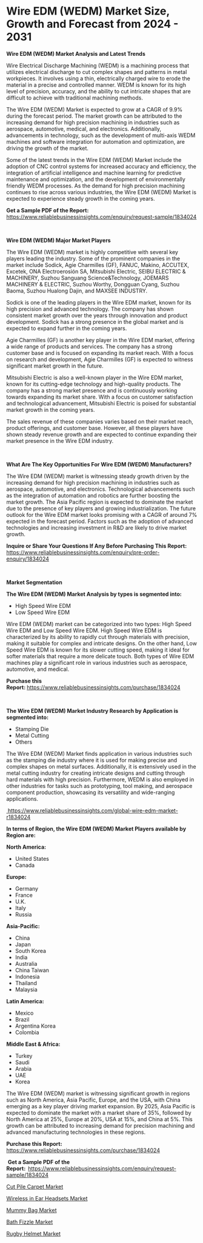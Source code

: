 <p><h1>Wire EDM (WEDM) Market Size, Growth and Forecast from 2024 - 2031</h1></p><p><strong>Wire EDM (WEDM) Market Analysis and Latest Trends</strong></p>
<p><p>Wire Electrical Discharge Machining (WEDM) is a machining process that utilizes electrical discharge to cut complex shapes and patterns in metal workpieces. It involves using a thin, electrically charged wire to erode the material in a precise and controlled manner. WEDM is known for its high level of precision, accuracy, and the ability to cut intricate shapes that are difficult to achieve with traditional machining methods.</p><p>The Wire EDM (WEDM) Market is expected to grow at a CAGR of 9.9% during the forecast period. The market growth can be attributed to the increasing demand for high precision machining in industries such as aerospace, automotive, medical, and electronics. Additionally, advancements in technology, such as the development of multi-axis WEDM machines and software integration for automation and optimization, are driving the growth of the market.</p><p>Some of the latest trends in the Wire EDM (WEDM) Market include the adoption of CNC control systems for increased accuracy and efficiency, the integration of artificial intelligence and machine learning for predictive maintenance and optimization, and the development of environmentally friendly WEDM processes. As the demand for high precision machining continues to rise across various industries, the Wire EDM (WEDM) Market is expected to experience steady growth in the coming years.</p></p>
<p><strong>Get a Sample PDF of the Report:&nbsp;</strong> <a href="https://www.reliablebusinessinsights.com/enquiry/request-sample/1834024">https://www.reliablebusinessinsights.com/enquiry/request-sample/1834024</a></p>
<p>&nbsp;</p>
<p><strong>Wire EDM (WEDM) Major Market Players</strong></p>
<p><p>The Wire EDM (WEDM) market is highly competitive with several key players leading the industry. Some of the prominent companies in the market include Sodick, Agie Charmilles (GF), FANUC, Makino, ACCUTEX, Excetek, ONA Electroerosión SA, Mitsubishi Electric, SEIBU ELECTRIC & MACHINERY, Suzhou Sanguang Science&Technology, JOEMARS MACHINERY & ELECTRIC, Suzhou Worthy, Dongguan Cyang, Suzhou Baoma, Suzhou Hualong Dajin, and MAXSEE INDUSTRY.</p><p>Sodick is one of the leading players in the Wire EDM market, known for its high precision and advanced technology. The company has shown consistent market growth over the years through innovation and product development. Sodick has a strong presence in the global market and is expected to expand further in the coming years.</p><p>Agie Charmilles (GF) is another key player in the Wire EDM market, offering a wide range of products and services. The company has a strong customer base and is focused on expanding its market reach. With a focus on research and development, Agie Charmilles (GF) is expected to witness significant market growth in the future.</p><p>Mitsubishi Electric is also a well-known player in the Wire EDM market, known for its cutting-edge technology and high-quality products. The company has a strong market presence and is continuously working towards expanding its market share. With a focus on customer satisfaction and technological advancement, Mitsubishi Electric is poised for substantial market growth in the coming years.</p><p>The sales revenue of these companies varies based on their market reach, product offerings, and customer base. However, all these players have shown steady revenue growth and are expected to continue expanding their market presence in the Wire EDM industry.</p></p>
<p>&nbsp;</p>
<p><strong>What Are The Key Opportunities For Wire EDM (WEDM) Manufacturers?</strong></p>
<p><p>The Wire EDM (WEDM) market is witnessing steady growth driven by the increasing demand for high precision machining in industries such as aerospace, automotive, and electronics. Technological advancements such as the integration of automation and robotics are further boosting the market growth. The Asia Pacific region is expected to dominate the market due to the presence of key players and growing industrialization. The future outlook for the Wire EDM market looks promising with a CAGR of around 7% expected in the forecast period. Factors such as the adoption of advanced technologies and increasing investment in R&D are likely to drive market growth.</p></p>
<p><strong>Inquire or Share Your Questions If Any Before Purchasing This Report:</strong> <a href="https://www.reliablebusinessinsights.com/enquiry/pre-order-enquiry/1834024">https://www.reliablebusinessinsights.com/enquiry/pre-order-enquiry/1834024</a></p>
<p>&nbsp;</p>
<p><strong>Market Segmentation</strong></p>
<p><strong>The Wire EDM (WEDM) Market Analysis by types is segmented into:</strong></p>
<p><ul><li>High Speed Wire EDM</li><li>Low Speed Wire EDM</li></ul></p>
<p><p>Wire EDM (WEDM) market can be categorized into two types: High Speed Wire EDM and Low Speed Wire EDM. High Speed Wire EDM is characterized by its ability to rapidly cut through materials with precision, making it suitable for complex and intricate designs. On the other hand, Low Speed Wire EDM is known for its slower cutting speed, making it ideal for softer materials that require a more delicate touch. Both types of Wire EDM machines play a significant role in various industries such as aerospace, automotive, and medical.</p></p>
<p><strong>Purchase this Report:&nbsp;</strong><a href="https://www.reliablebusinessinsights.com/purchase/1834024">https://www.reliablebusinessinsights.com/purchase/1834024</a></p>
<p>&nbsp;</p>
<p><strong>The Wire EDM (WEDM) Market Industry Research by Application is segmented into:</strong></p>
<p><ul><li>Stamping Die</li><li>Metal Cutting</li><li>Others</li></ul></p>
<p><p>The Wire EDM (WEDM) Market finds application in various industries such as the stamping die industry where it is used for making precise and complex shapes on metal surfaces. Additionally, it is extensively used in the metal cutting industry for creating intricate designs and cutting through hard materials with high precision. Furthermore, WEDM is also employed in other industries for tasks such as prototyping, tool making, and aerospace component production, showcasing its versatility and wide-ranging applications.</p></p>
<p><a href="https://www.reliablebusinessinsights.com/global-wire-edm-market-r1834024">&nbsp;https://www.reliablebusinessinsights.com/global-wire-edm-market-r1834024</a></p>
<p><strong>In terms of Region, the Wire EDM (WEDM) Market Players available by Region are:</strong></p>
<p>
    <p> <strong> North America: </strong>
        <ul>
            <li>United States</li>
            <li>Canada</li>
        </ul>
        </p> 
    <p> <strong> Europe: </strong>
        <ul>
            <li>Germany</li>
            <li>France</li>
            <li>U.K.</li>
            <li>Italy</li>
            <li>Russia</li>
        </ul>
        </p> 
    <p> <strong> Asia-Pacific: </strong>
        <ul>
            <li>China</li>
            <li>Japan</li>
            <li>South Korea</li>
            <li>India</li>
            <li>Australia</li>
            <li>China Taiwan</li>
            <li>Indonesia</li>
            <li>Thailand</li>
            <li>Malaysia</li>
        </ul>
        </p> 
    <p> <strong> Latin America: </strong>
        <ul>
            <li>Mexico</li>
            <li>Brazil</li>
            <li>Argentina Korea</li>
            <li>Colombia</li>
        </ul>
        </p> 
    <p> <strong> Middle East & Africa: </strong>
        <ul>
            <li>Turkey</li>
            <li>Saudi</li>
            <li>Arabia</li>
            <li>UAE</li>
            <li>Korea</li>
        </ul>
    </p>
    </p>
<p><p>The Wire EDM (WEDM) market is witnessing significant growth in regions such as North America, Asia Pacific, Europe, and the USA, with China emerging as a key player driving market expansion. By 2025, Asia Pacific is expected to dominate the market with a market share of 35%, followed by North America at 25%, Europe at 20%, USA at 15%, and China at 5%. This growth can be attributed to increasing demand for precision machining and advanced manufacturing technologies in these regions.</p></p>
<p><strong>Purchase this Report: </strong><a href="https://www.reliablebusinessinsights.com/purchase/1834024">https://www.reliablebusinessinsights.com/purchase/1834024</a></p>
<p>&nbsp;<strong>Get a Sample PDF of the Report:&nbsp;&nbsp;</strong><a href="https://www.reliablebusinessinsights.com/enquiry/request-sample/1834024">https://www.reliablebusinessinsights.com/enquiry/request-sample/1834024</a></p>
<p><strong></strong></p>
<p><p><a href="https://medium.com/@berugaru/global-cut-pile-carpet-market-is-projected-to-grow-at-a-cagr-of-5-5-dd15c40b6304">Cut Pile Carpet Market</a></p><p><a href="https://medium.com/@cearranry14/wireless-in-ear-headsets-market-global-market-share-and-ranking-overall-sales-and-demand-fb9524fbd350">Wireless in Ear Headsets Market</a></p><p><a href="https://medium.com/@madisynreinger/emerging-trends-in-mummy-bag-market-global-outlook-and-future-prospects-from-2024-2031-31ce995dbe9b">Mummy Bag Market</a></p><p><a href="https://medium.com/@welsonwiden94552/insights-into-bath-fizzle-market-share-and-competitive-landscape-for-period-from-2024-to-2031-1948c1abd46a">Bath Fizzle Market</a></p><p><a href="https://medium.com/@teguhbavarian07_99894/evaluating-global-rugby-helmet-market-trends-and-growth-opportunities-by-region-type-child-69db94ca16bb">Rugby Helmet Market</a></p></p>